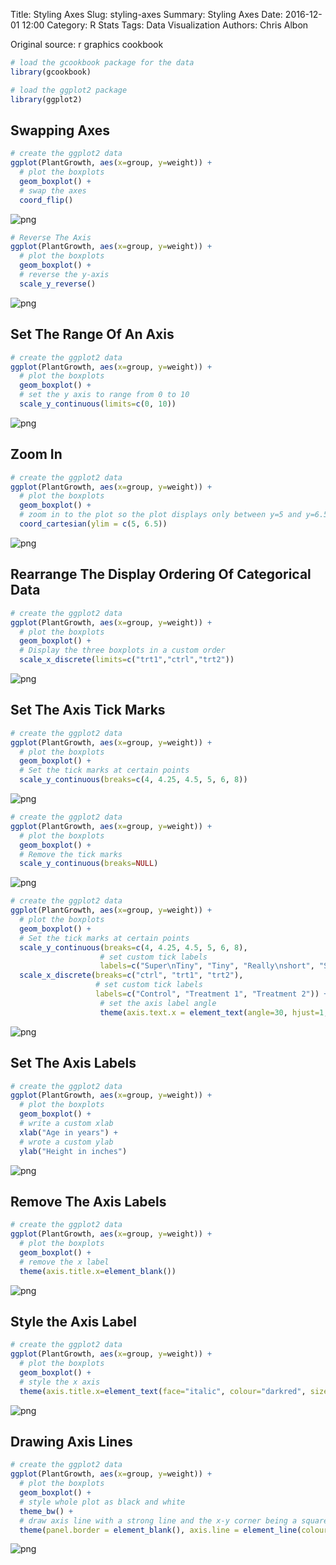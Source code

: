 Title: Styling Axes
Slug: styling-axes
Summary: Styling Axes
Date: 2016-12-01 12:00
Category: R Stats
Tags: Data Visualization
Authors: Chris Albon


Original source: r graphics cookbook


```R
# load the gcookbook package for the data
library(gcookbook)

# load the ggplot2 package
library(ggplot2)
```

## Swapping Axes


```R
# create the ggplot2 data
ggplot(PlantGrowth, aes(x=group, y=weight)) +
  # plot the boxplots
  geom_boxplot() +
  # swap the axes
  coord_flip()
```









![png]({filename}/images/styling-axes_files/styling-axes_3_1.png)



```R
# Reverse The Axis
ggplot(PlantGrowth, aes(x=group, y=weight)) +
  # plot the boxplots
  geom_boxplot() +
  # reverse the y-axis
  scale_y_reverse()
```









![png]({filename}/images/styling-axes_files/styling-axes_4_1.png)


## Set The Range Of An Axis


```R
# create the ggplot2 data
ggplot(PlantGrowth, aes(x=group, y=weight)) +
  # plot the boxplots
  geom_boxplot() +
  # set the y axis to range from 0 to 10
  scale_y_continuous(limits=c(0, 10))
```









![png]({filename}/images/styling-axes_files/styling-axes_6_1.png)


## Zoom In


```R
# create the ggplot2 data
ggplot(PlantGrowth, aes(x=group, y=weight)) +
  # plot the boxplots
  geom_boxplot() +
  # zoom in to the plot so the plot displays only between y=5 and y=6.5
  coord_cartesian(ylim = c(5, 6.5))
```









![png]({filename}/images/styling-axes_files/styling-axes_8_1.png)


## Rearrange The Display Ordering Of Categorical Data


```R
# create the ggplot2 data
ggplot(PlantGrowth, aes(x=group, y=weight)) +
  # plot the boxplots
  geom_boxplot() +
  # Display the three boxplots in a custom order
  scale_x_discrete(limits=c("trt1","ctrl","trt2"))
```









![png]({filename}/images/styling-axes_files/styling-axes_10_1.png)


## Set The Axis Tick Marks


```R
# create the ggplot2 data
ggplot(PlantGrowth, aes(x=group, y=weight)) +
  # plot the boxplots
  geom_boxplot() +
  # Set the tick marks at certain points
  scale_y_continuous(breaks=c(4, 4.25, 4.5, 5, 6, 8))
```









![png]({filename}/images/styling-axes_files/styling-axes_12_1.png)



```R
# create the ggplot2 data
ggplot(PlantGrowth, aes(x=group, y=weight)) +
  # plot the boxplots
  geom_boxplot() +
  # Remove the tick marks
  scale_y_continuous(breaks=NULL)
```









![png]({filename}/images/styling-axes_files/styling-axes_13_1.png)



```R
# create the ggplot2 data
ggplot(PlantGrowth, aes(x=group, y=weight)) +
  # plot the boxplots
  geom_boxplot() +
  # Set the tick marks at certain points
  scale_y_continuous(breaks=c(4, 4.25, 4.5, 5, 6, 8),
                    # set custom tick labels
                    labels=c("Super\nTiny", "Tiny", "Really\nshort", "Short", "Medium", "Tallish")) +
  scale_x_discrete(breaks=c("ctrl", "trt1", "trt2"),
                   # set custom tick labels
                   labels=c("Control", "Treatment 1", "Treatment 2")) +
                    # set the axis label angle
                    theme(axis.text.x = element_text(angle=30, hjust=1, vjust=1, family="Times", face="italic", colour="darkred"))
```









![png]({filename}/images/styling-axes_files/styling-axes_14_1.png)


## Set The Axis Labels


```R
# create the ggplot2 data
ggplot(PlantGrowth, aes(x=group, y=weight)) +
  # plot the boxplots
  geom_boxplot() +
  # write a custom xlab
  xlab("Age in years") +
  # wrote a custom ylab
  ylab("Height in inches")
```









![png]({filename}/images/styling-axes_files/styling-axes_16_1.png)


## Remove The Axis Labels


```R
# create the ggplot2 data
ggplot(PlantGrowth, aes(x=group, y=weight)) +
  # plot the boxplots
  geom_boxplot() +
  # remove the x label
  theme(axis.title.x=element_blank())
```









![png]({filename}/images/styling-axes_files/styling-axes_18_1.png)


## Style the Axis Label


```R
# create the ggplot2 data
ggplot(PlantGrowth, aes(x=group, y=weight)) +
  # plot the boxplots
  geom_boxplot() +
  # style the x axis
  theme(axis.title.x=element_text(face="italic", colour="darkred", size=14))
```









![png]({filename}/images/styling-axes_files/styling-axes_20_1.png)


## Drawing Axis Lines


```R
# create the ggplot2 data
ggplot(PlantGrowth, aes(x=group, y=weight)) +
  # plot the boxplots
  geom_boxplot() +
  # style whole plot as black and white
  theme_bw() +
  # draw axis line with a strong line and the x-y corner being a square
  theme(panel.border = element_blank(), axis.line = element_line(colour="black", size=2, lineend="square"))
```









![png]({filename}/images/styling-axes_files/styling-axes_22_1.png)
